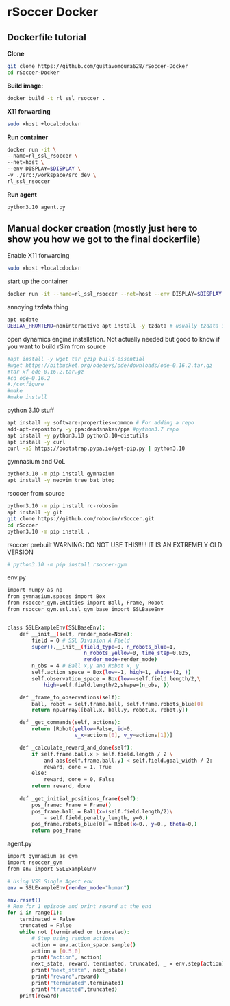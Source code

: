 # rSoccer Docker
## Dockerfile tutorial
**Clone**
```bash
git clone https://github.com/gustavomoura628/rSoccer-Docker
cd rSoccer-Docker
```

**Build image:**
```bash
docker build -t rl_ssl_rsoccer .
```

**X11 forwarding**
```bash
sudo xhost +local:docker
```

**Run container**
```bash
docker run -it \
--name=rl_ssl_rsoccer \
--net=host \
--env DISPLAY=$DISPLAY \
-v ./src:/workspace/src_dev \
rl_ssl_rsoccer
```

**Run agent**
```bash
python3.10 agent.py
```

## Manual docker creation (mostly just here to show you how we got to the final dockerfile)


Enable X11 forwarding
```bash
sudo xhost +local:docker
```

start up the container
```bash
docker run -it --name=rl_ssl_rsoccer --net=host --env DISPLAY=$DISPLAY ubuntu:24.04
```


annoying tzdata thing
```bash
apt update
DEBIAN_FRONTEND=noninteractive apt install -y tzdata # usually tzdata is downloaded as a requirement of other stuff, and it asks you to enter a timezone, this just does it automatically
```


open dynamics engine installation. Not actually needed but good to know if you want to build rSim from source
```bash
#apt install -y wget tar gzip build-essential
#wget https://bitbucket.org/odedevs/ode/downloads/ode-0.16.2.tar.gz
#tar xf ode-0.16.2.tar.gz
#cd ode-0.16.2
#./configure
#make
#make install
```


python 3.10 stuff
```bash
apt install -y software-properties-common # For adding a repo
add-apt-repository -y ppa:deadsnakes/ppa #python3.7 repo
apt install -y python3.10 python3.10-distutils
apt install -y curl
curl -sS https://bootstrap.pypa.io/get-pip.py | python3.10
```

gymnasium and QoL
```bash
python3.10 -m pip install gymnasium
apt install -y neovim tree bat btop
```

rsoccer from source
```bash
python3.10 -m pip install rc-robosim
apt install -y git
git clone https://github.com/robocin/rSoccer.git
cd rSoccer
python3.10 -m pip install .
```

rsoccer prebuilt WARNING: DO NOT USE THIS!!!!! IT IS AN EXTREMELY OLD VERSION
```bash
# python3.10 -m pip install rsoccer-gym
```


env.py
```bash
import numpy as np
from gymnasium.spaces import Box
from rsoccer_gym.Entities import Ball, Frame, Robot
from rsoccer_gym.ssl.ssl_gym_base import SSLBaseEnv


class SSLExampleEnv(SSLBaseEnv):
    def __init__(self, render_mode=None):
        field = 0 # SSL Division A Field
        super().__init__(field_type=0, n_robots_blue=1,
                         n_robots_yellow=0, time_step=0.025,
                         render_mode=render_mode)
        n_obs = 4 # Ball x,y and Robot x, y
        self.action_space = Box(low=-1, high=1, shape=(2, ))
        self.observation_space = Box(low=-self.field.length/2,\
            high=self.field.length/2,shape=(n_obs, ))

    def _frame_to_observations(self):
        ball, robot = self.frame.ball, self.frame.robots_blue[0]
        return np.array([ball.x, ball.y, robot.x, robot.y])

    def _get_commands(self, actions):
        return [Robot(yellow=False, id=0,
                      v_x=actions[0], v_y=actions[1])]

    def _calculate_reward_and_done(self):
        if self.frame.ball.x > self.field.length / 2 \
            and abs(self.frame.ball.y) < self.field.goal_width / 2:
            reward, done = 1, True
        else:
            reward, done = 0, False
        return reward, done
    
    def _get_initial_positions_frame(self):
        pos_frame: Frame = Frame()
        pos_frame.ball = Ball(x=(self.field.length/2)\
            - self.field.penalty_length, y=0.)
        pos_frame.robots_blue[0] = Robot(x=0., y=0., theta=0,)
        return pos_frame
```

agent.py
```bash
import gymnasium as gym
import rsoccer_gym
from env import SSLExampleEnv

# Using VSS Single Agent env
env = SSLExampleEnv(render_mode="human")

env.reset()
# Run for 1 episode and print reward at the end
for i in range(1):
    terminated = False
    truncated = False
    while not (terminated or truncated):
        # Step using random actions
        action = env.action_space.sample()
        action = [0.5,0]
        print("action", action)
        next_state, reward, terminated, truncated, _ = env.step(action)
        print("next_state", next_state)
        print("reward",reward)
        print("terminated",terminated)
        print("truncated",truncated)
    print(reward)
```
